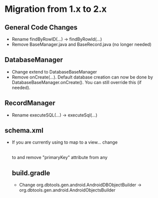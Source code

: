 Migration from 1.x to 2.x
=========================

General Code Changes
--------------------
 * Rename findByRowID(...) -> findByRowId(...)
 * Remove BaseManager.java and BaseRecord.java (no longer needed)

DatabaseManager
---------------
 * Change extend to DatabaseBaseManager
 * Remove onCreate(...).  Default database creation can now be done by DatabaseBaseManager.onCreate().  You can still override this (if needed).

RecordManager
-------------
 * Rename executeSQL(...) -> executeSql(...)

schema.xml
----------
 * If you are currently using <table/> to map to a view... change <table/> to <view/> and remove "primaryKey" attribute from any <view><field/></view>

build.gradle
------------
 * Change org.dbtools.gen.android.AndroidDBObjectBuilder -> org.dbtools.gen.android.AndroidObjectsBuilder
